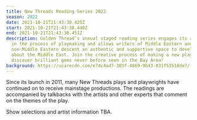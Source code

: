 ```yaml
---
title: New Threads Reading Series 2022
season: 2022
date: 2021-10-21T21:43:38.425Z
start: 2021-10-21T21:43:38.440Z
end: 2021-10-21T21:43:38.451Z
description: Golden Thread’s annual staged reading series engages its audience
  in the process of playmaking and allows writers of Middle Eastern and
  non-Middle Eastern descent an authentic and supportive space to develop work
  about the Middle East. Join the creative process of making a new play, and
  discover brilliant gems never before seen in the Bay Area!
background: https://ucarecdn.com/e74c4ad7-383f-4669-9b43-831f53518de7/
---
```

Since its launch in 2011, many New Threads plays and playwrights have continued on to receive mainstage productions. The readings are accompanied by talkbacks with the artists and other experts that comment on the themes of the play.

Show selections and artist information TBA.
